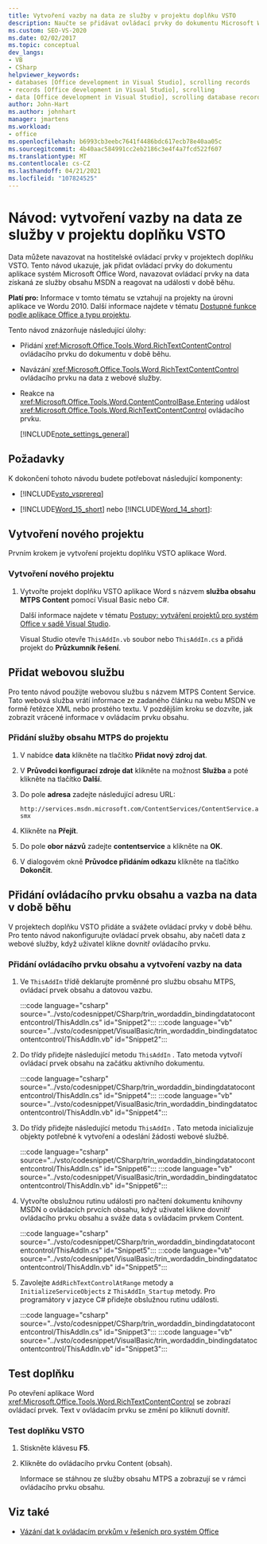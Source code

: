```yaml
---
title: Vytvoření vazby na data ze služby v projektu doplňku VSTO
description: Naučte se přidávat ovládací prvky do dokumentu Microsoft Wordu, navazovat ovládací prvky na data získaná ze služby obsahu MSDN a reagovat na události v době běhu.
ms.custom: SEO-VS-2020
ms.date: 02/02/2017
ms.topic: conceptual
dev_langs:
- VB
- CSharp
helpviewer_keywords:
- databases [Office development in Visual Studio], scrolling records
- records [Office development in Visual Studio], scrolling
- data [Office development in Visual Studio], scrolling database records
author: John-Hart
ms.author: johnhart
manager: jmartens
ms.workload:
- office
ms.openlocfilehash: b6993cb3eebc7641f4486bdc617ecb78e40aa05c
ms.sourcegitcommit: 4b40aac584991cc2eb2186c3e4f4a7fcd522f607
ms.translationtype: MT
ms.contentlocale: cs-CZ
ms.lasthandoff: 04/21/2021
ms.locfileid: "107824525"
---
```

# <a name="walkthrough-bind-to-data-from-a-service-in-a-vsto-add-in-project"></a>Návod: vytvoření vazby na data ze služby v projektu doplňku VSTO
  Data můžete navazovat na hostitelské ovládací prvky v projektech doplňku VSTO. Tento návod ukazuje, jak přidat ovládací prvky do dokumentu aplikace systém Microsoft Office Word, navazovat ovládací prvky na data získaná ze služby obsahu MSDN a reagovat na události v době běhu.

 **Platí pro:** Informace v tomto tématu se vztahují na projekty na úrovni aplikace ve Wordu 2010. Další informace najdete v tématu [Dostupné funkce podle aplikace Office a typu projektu](../vsto/features-available-by-office-application-and-project-type.md).

 Tento návod znázorňuje následující úlohy:

- Přidání <xref:Microsoft.Office.Tools.Word.RichTextContentControl> ovládacího prvku do dokumentu v době běhu.

- Navázání <xref:Microsoft.Office.Tools.Word.RichTextContentControl> ovládacího prvku na data z webové služby.

- Reakce na <xref:Microsoft.Office.Tools.Word.ContentControlBase.Entering> událost <xref:Microsoft.Office.Tools.Word.RichTextContentControl> ovládacího prvku.

  [!INCLUDE[note_settings_general](../sharepoint/includes/note-settings-general-md.md)]

## <a name="prerequisites"></a>Požadavky
 K dokončení tohoto návodu budete potřebovat následující komponenty:

- [!INCLUDE[vsto_vsprereq](../vsto/includes/vsto-vsprereq-md.md)]

- [!INCLUDE[Word_15_short](../vsto/includes/word-15-short-md.md)] nebo [!INCLUDE[Word_14_short](../vsto/includes/word-14-short-md.md)]:

## <a name="create-a-new-project"></a>Vytvoření nového projektu
 Prvním krokem je vytvoření projektu doplňku VSTO aplikace Word.

### <a name="to-create-a-new-project"></a>Vytvoření nového projektu

1. Vytvořte projekt doplňku VSTO aplikace Word s názvem **služba obsahu MTPS Content** pomocí Visual Basic nebo C#.

     Další informace najdete v tématu [Postupy: vytváření projektů pro systém Office v sadě Visual Studio](../vsto/how-to-create-office-projects-in-visual-studio.md).

     Visual Studio otevře `ThisAddIn.vb` soubor nebo `ThisAddIn.cs` a přidá projekt do **Průzkumník řešení**.

## <a name="add-a-web-service"></a>Přidat webovou službu
 Pro tento návod použijte webovou službu s názvem MTPS Content Service. Tato webová služba vrátí informace ze zadaného článku na webu MSDN ve formě řetězce XML nebo prostého textu. V pozdějším kroku se dozvíte, jak zobrazit vrácené informace v ovládacím prvku obsahu.

### <a name="to-add-the-mtps-content-service-to-the-project"></a>Přidání služby obsahu MTPS do projektu

1. V nabídce **data** klikněte na tlačítko **Přidat nový zdroj dat**.

2. V **Průvodci konfigurací zdroje dat** klikněte na možnost **Služba** a poté klikněte na tlačítko **Další**.

3. Do pole **adresa** zadejte následující adresu URL:

   `http://services.msdn.microsoft.com/ContentServices/ContentService.asmx`

4. Klikněte na **Přejít**.

5. Do pole **obor názvů** zadejte **contentservice** a klikněte na **OK**.

6. V dialogovém okně **Průvodce přidáním odkazu** klikněte na tlačítko **Dokončit**.

## <a name="add-a-content-control-and-bind-to-data-at-run-time"></a>Přidání ovládacího prvku obsahu a vazba na data v době běhu
 V projektech doplňku VSTO přidáte a svážete ovládací prvky v době běhu. Pro tento návod nakonfigurujte ovládací prvek obsahu, aby načetl data z webové služby, když uživatel klikne dovnitř ovládacího prvku.

### <a name="to-add-a-content-control-and-bind-to-data"></a>Přidání ovládacího prvku obsahu a vytvoření vazby na data

1. Ve `ThisAddIn` třídě deklarujte proměnné pro službu obsahu MTPS, ovládací prvek obsahu a datovou vazbu.

     :::code language="csharp" source="../vsto/codesnippet/CSharp/trin_wordaddin_bindingdatatocontentcontrol/ThisAddIn.cs" id="Snippet2":::
     :::code language="vb" source="../vsto/codesnippet/VisualBasic/trin_wordaddin_bindingdatatocontentcontrol/ThisAddIn.vb" id="Snippet2":::

2. Do třídy přidejte následující metodu `ThisAddIn` . Tato metoda vytvoří ovládací prvek obsahu na začátku aktivního dokumentu.

     :::code language="csharp" source="../vsto/codesnippet/CSharp/trin_wordaddin_bindingdatatocontentcontrol/ThisAddIn.cs" id="Snippet4":::
     :::code language="vb" source="../vsto/codesnippet/VisualBasic/trin_wordaddin_bindingdatatocontentcontrol/ThisAddIn.vb" id="Snippet4":::

3. Do třídy přidejte následující metodu `ThisAddIn` . Tato metoda inicializuje objekty potřebné k vytvoření a odeslání žádosti webové službě.

     :::code language="csharp" source="../vsto/codesnippet/CSharp/trin_wordaddin_bindingdatatocontentcontrol/ThisAddIn.cs" id="Snippet6":::
     :::code language="vb" source="../vsto/codesnippet/VisualBasic/trin_wordaddin_bindingdatatocontentcontrol/ThisAddIn.vb" id="Snippet6":::

4. Vytvořte obslužnou rutinu události pro načtení dokumentu knihovny MSDN o ovládacích prvcích obsahu, když uživatel klikne dovnitř ovládacího prvku obsahu a sváže data s ovládacím prvkem Content.

     :::code language="csharp" source="../vsto/codesnippet/CSharp/trin_wordaddin_bindingdatatocontentcontrol/ThisAddIn.cs" id="Snippet5":::
     :::code language="vb" source="../vsto/codesnippet/VisualBasic/trin_wordaddin_bindingdatatocontentcontrol/ThisAddIn.vb" id="Snippet5":::

5. Zavolejte `AddRichTextControlAtRange` metody a `InitializeServiceObjects` z `ThisAddIn_Startup` metody. Pro programátory v jazyce C# přidejte obslužnou rutinu události.

     :::code language="csharp" source="../vsto/codesnippet/CSharp/trin_wordaddin_bindingdatatocontentcontrol/ThisAddIn.cs" id="Snippet3":::
     :::code language="vb" source="../vsto/codesnippet/VisualBasic/trin_wordaddin_bindingdatatocontentcontrol/ThisAddIn.vb" id="Snippet3":::

## <a name="test-the-add-in"></a>Test doplňku
 Po otevření aplikace Word <xref:Microsoft.Office.Tools.Word.RichTextContentControl> se zobrazí ovládací prvek. Text v ovládacím prvku se změní po kliknutí dovnitř.

### <a name="to-test-the-vsto-add-in"></a>Test doplňku VSTO

1. Stiskněte klávesu **F5**.

2. Klikněte do ovládacího prvku Content (obsah).

     Informace se stáhnou ze služby obsahu MTPS a zobrazují se v rámci ovládacího prvku obsahu.

## <a name="see-also"></a>Viz také
- [Vázání dat k ovládacím prvkům v řešeních pro systém Office](../vsto/binding-data-to-controls-in-office-solutions.md)
